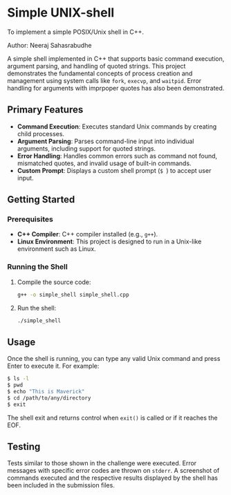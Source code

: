 # Simple UNIX-shell

To implement a simple POSIX/Unix shell in C++.

Author: Neeraj Sahasrabudhe

A simple shell implemented in C++ that supports basic command execution, argument parsing, and handling of quoted strings. This project demonstrates the fundamental concepts of process creation and management using system calls like `fork`, `execvp`, and `waitpid`. Error handling for arguments with imprpoper quotes has also been demonstrated.

## Primary Features

- **Command Execution**: Executes standard Unix commands by creating child processes.
- **Argument Parsing**: Parses command-line input into individual arguments, including support for quoted strings.
- **Error Handling**: Handles common errors such as command not found, mismatched quotes, and invalid usage of built-in commands.
- **Custom Prompt**: Displays a custom shell prompt (`$ `) to accept user input.

## Getting Started

### Prerequisites

- **C++ Compiler**: C++ compiler installed (e.g., `g++`).
- **Linux Environment**: This project is designed to run in a Unix-like environment such as Linux.

### Running the Shell

1. Compile the source code:

    ```bash
    g++ -o simple_shell simple_shell.cpp
    ```

2. Run the shell:

    ```bash
    ./simple_shell
    ```

## Usage

Once the shell is running, you can type any valid Unix command and press Enter to execute it. For example:

```bash
$ ls -l
$ pwd
$ echo "This is Maverick"
$ cd /path/to/any/directory
$ exit
```
The shell exit and returns control when `exit()` is called or if it reaches the EOF.

## Testing

Tests similar to those shown in the challenge were executed. Error messages with specific error codes are thrown on `stderr`. A screenshot of commands executed and the respective results displayed by the shell has been included in the submission files.
